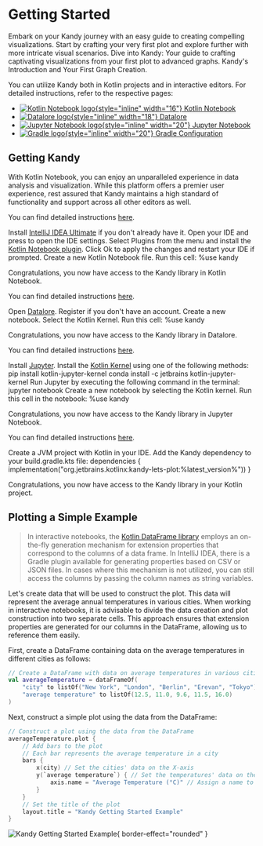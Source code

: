 # Getting Started

<web-summary>
    Embark on your Kandy journey with an easy guide to creating compelling visualizations.
    Start by crafting your very first plot and explore further with more intricate visual scenarios.
</web-summary>
<card-summary>
    Dive into Kandy: Your guide to crafting captivating visualizations from your first plot to advanced graphs.
</card-summary>
<link-summary>
    Kandy's Introduction and Your First Graph Creation.
</link-summary>
<show-structure for="Getting Started" depth="0"/>

You can utilize Kandy both in Kotlin projects and in interactive editors.
For detailed instructions, refer to the respective pages:

* [![Kotlin Notebook logo](ktn_plugin_icon.svg){style="inline" width="16"} Kotlin Notebook](Kandy-in-Kotlin-Notebook.md)
* [![Datalore logo](datalore_icon.svg){style="inline" width="18"} Datalore](Kandy-in-Datalore.md)
* [![Jupyter Notebook logo](jupyter_icon.png){style="inline" width="20"} Jupyter Notebook](Kandy-in-Jupyter-Notebook.md)
* [![Gradle logo](gradle_icon.svg){style="inline" width="20"} Gradle Configuration](Kandy-with-Gradle.md)

## Getting Kandy

<note>
    With Kotlin Notebook, you can enjoy an unparalleled experience in data analysis and visualization.
    While this platform offers a premier user experience,
    rest assured that Kandy maintains a high standard of functionality and support across all other editors as well.
</note>

<tabs>
    <tab title="Kotlin Notebook">
        <procedure title="How to Install Kotlin Notebook?" id="procedure-install-ktn">
            <p>You can find detailed instructions <a href="Kandy-in-Kotlin-Notebook.md">here</a>.</p>
            <step>Install <a href="https://www.jetbrains.com/idea/download">IntelliJ IDEA Ultimate</a> if you don't already have it.</step>
            <step>Open your IDE and press <shortcut key="$Settings"/> to open the IDE settings.</step>
            <step>Select <ui-path>Plugins</ui-path> from the menu and install the <a href="https://plugins.jetbrains.com/plugin/16340-kotlin-notebook">Kotlin Notebook plugin</a>.</step>
            <step>Click <ui-path>Ok</ui-path> to apply the changes and restart your IDE if prompted.</step>
            <step>Create a new Kotlin Notebook file.</step>
            <step>Run this cell: <code-block>%use kandy</code-block></step>
            <p>Congratulations, you now have access to the Kandy library in Kotlin Notebook.</p>
        </procedure>
    </tab>
    <tab title="Datalore">
        <procedure title="How to Use Datalore?" id="procedure-use-datalore">
            <p>You can find detailed instructions <a href="Kandy-in-Datalore.md">here</a>.</p>
            <step>Open <a href="https://datalore.jetbrains.com/">Datalore</a>.</step>
            <step>Register if you don't have an account.</step>
            <step>Create a new notebook.</step>
            <step>Select the Kotlin Kernel.</step>
            <step>Run this cell: <code-block>%use kandy</code-block></step>
            <p>Congratulations, you now have access to the Kandy library in Datalore.</p>
        </procedure>
    </tab>
    <tab title="Jupyter Notebook">
        <procedure title="How to Install Jupyter with Kotlin?" id="procedure-install-jupyter">
            <p>You can find detailed instructions <a href="Kandy-in-Jupyter-Notebook.md">here</a>.</p>
            <step>Install <a href="https://jupyter.org/install">Jupyter</a>.</step>
            <step>Install the <a href="https://github.com/Kotlin/kotlin-jupyter/tree/master/docs#conda">Kotlin Kernel</a> using one of the following methods:
                <compare first-title="pip" second-title="conda" type="top-bottom">
                    <code-block>
                        pip install kotlin-jupyter-kernel
                    </code-block>
                    <code-block>
                        conda install -c jetbrains kotlin-jupyter-kernel
                    </code-block>
                </compare>
            </step>
            <step>Run Jupyter by executing the following command in the terminal: <code-block>jupyter notebook</code-block></step>
            <step>Create a new notebook by selecting the Kotlin kernel.</step>
            <step>Run this cell in the notebook: <code-block>%use kandy</code-block></step>
            <p>Congratulations, you now have access to the Kandy library in Jupyter Notebook.</p>
        </procedure>
    </tab>
        <tab title="Gradle">
        <procedure title="Gradle Configuration" id="procedure-gradle-conf">
            <p>You can find detailed instructions <a href="Kandy-with-Gradle.md">here</a>.</p>
            <step>Create a JVM project with Kotlin in your IDE.</step>
            <step>Add the Kandy dependency to your <path>build.gradle.kts</path> file:
                <code-block lang="kotlin">
                    dependencies {
                        implementation("org.jetbrains.kotlinx:kandy-lets-plot:%latest_version%"))
                    }
                </code-block>
            </step>
            <p>Congratulations, you now have access to the Kandy library in your Kotlin project.</p>
        </procedure>
    </tab>
</tabs>

## Plotting a Simple Example

> In interactive notebooks, the [Kotlin DataFrame library](https://kotlin.github.io/dataframe/overview.html) employs an
> on-the-fly generation mechanism for extension properties that correspond to the columns of a data frame.
> In IntelliJ IDEA, there is a Gradle plugin available for generating properties based on CSV or JSON files.
> In cases where this mechanism is not utilized,
> you can still access the columns by passing the column names as string variables.

Let's create data that will be used to construct the plot.
This data will represent the average annual temperatures in various cities.
When working in interactive notebooks,
it is advisable to divide the data creation and plot construction into two separate cells.
This approach ensures that extension properties are generated for our columns in the DataFrame,
allowing us to reference them easily.

First, create a DataFrame containing data on the average temperatures in different cities as follows:

```kotlin
// Create a DataFrame with data on average temperatures in various cities
val averageTemperature = dataFrameOf(
    "city" to listOf("New York", "London", "Berlin", "Erevan", "Tokyo"),
    "average temperature" to listOf(12.5, 11.0, 9.6, 11.5, 16.0)
)
```

Next, construct a simple plot using the data from the DataFrame:

```kotlin
// Construct a plot using the data from the DataFrame
averageTemperature.plot {
    // Add bars to the plot
    // Each bar represents the average temperature in a city
    bars {
        x(city) // Set the cities' data on the X-axis
        y(`average temperature`) { // Set the temperatures' data on the Y-axis
            axis.name = "Average Temperature (°C)" // Assign a name to the Y-axis
        }
    }
    // Set the title of the plot
    layout.title = "Kandy Getting Started Example"
}
```

![Kandy Getting Started Example](getting_sample.svg){ border-effect="rounded" }
